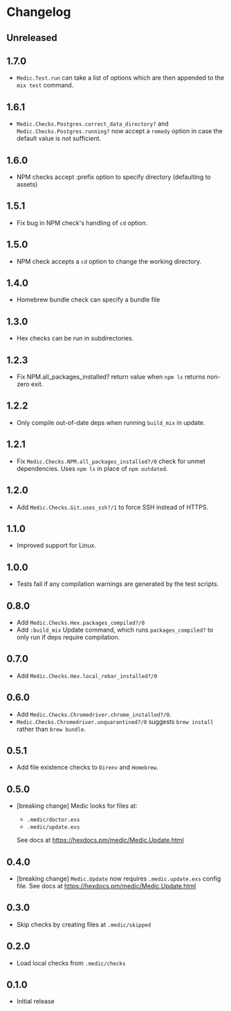 # Changelog

## Unreleased

## 1.7.0

- `Medic.Test.run` can take a list of options which are then appended to the `mix test` command.

## 1.6.1

- `Medic.Checks.Postgres.correct_data_directory?` and `Medic.Checks.Postgres.running?` now accept a `remedy` option
  in case the default value is not sufficient.

## 1.6.0

- NPM checks accept :prefix option to specify directory (defaulting to assets)

## 1.5.1

- Fix bug in NPM check's handling of `cd` option.

## 1.5.0

- NPM check accepts a `cd` option to change the working directory.

## 1.4.0

- Homebrew bundle check can specify a bundle file

## 1.3.0

- Hex checks can be run in subdirectories.

## 1.2.3

- Fix NPM.all_packages_installed? return value when `npm ls` returns non-zero exit.

## 1.2.2

- Only compile out-of-date deps when running `build_mix` in update.

## 1.2.1

- Fix `Medic.Checks.NPM.all_packages_installed?/0` check for unmet dependencies. Uses `npm ls` in place of `npm outdated`.

## 1.2.0

- Add `Medic.Checks.Git.uses_ssh?/1` to force SSH instead of HTTPS.

## 1.1.0

- Improved support for Linux.

## 1.0.0

- Tests fail if any compilation warnings are generated by the test scripts.

## 0.8.0

- Add `Medic.Checks.Hex.packages_compiled?/0`
- Add `:build_mix` Update command, which runs `packages_compiled?` to only run if
  deps require compilation.

## 0.7.0

- Add `Medic.Checks.Hex.local_rebar_installed?/0`

## 0.6.0

- Add `Medic.Checks.Chromedriver.chrome_installed?/0`.
- `Medic.Checks.Chromedriver.unquarantined?/0` suggests `brew install` rather than `brew bundle`.

## 0.5.1

- Add file existence checks to `Direnv` and `Homebrew`.

## 0.5.0

- [breaking change] Medic looks for files at:

  - `.medic/doctor.exs`
  - `.medic/update.exs`

  See docs at https://hexdocs.pm/medic/Medic.Update.html

## 0.4.0

- [breaking change] `Medic.Update` now requires `.medic.update.exs` config file.
  See docs at https://hexdocs.pm/medic/Medic.Update.html

## 0.3.0

- Skip checks by creating files at `.medic/skipped`

## 0.2.0

- Load local checks from `.medic/checks`

## 0.1.0

- Initial release
